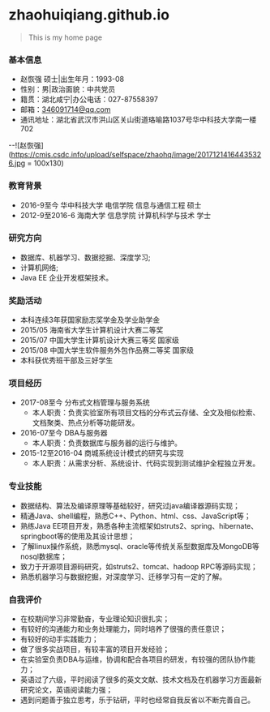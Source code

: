 # zhaohuiqiang.github.io

>This is my home page


### 基本信息
* 赵恢强  硕士|出生年月：1993-08	 
* 性别：男|政治面貌：中共党员						  
* 籍贯：湖北咸宁|办公电话：027-87558397				
* 邮箱：346091714@qq.com
* 通讯地址：湖北省武汉市洪山区关山街道珞喻路1037号华中科技大学南一楼702

--![赵恢强](https://cmis.csdc.info/upload/selfspace/zhaohq/image/20171214164435326.jpg = 100x130)

### 教育背景
* 2016-9至今     华中科技大学 电信学院  信息与通信工程   硕士
* 2012-9至2016-6 海南大学    信息学院  计算机科学与技术  学士

### 研究方向
* 数据库、机器学习、数据挖掘、深度学习;
* 计算机网络;
* Java EE 企业开发框架技术。

### 奖励活动
* 本科连续3年获国家励志奖学金及学业助学金   
* 2015/05 海南省大学生计算机设计大赛二等奖 
* 2015/07 中国大学生计算机设计大赛三等奖 国家级 
* 2015/08 中国大学生软件服务外包作品赛二等奖 国家级        
* 本科获优秀班干部及三好学生

### 项目经历
* 2017-08至今 分布式文档管理与服务系统
	* 本人职责：负责实验室所有项目文档的分布式云存储、全文及相似检索、文档聚类、热点分析等功能研发。
* 2016-07至今 DBA与服务器
	* 本人职责：负责数据库与服务器的运行与维护。
* 2015-12至2016-04 商城系统设计模式的研究与实现
	* 本人职责：从需求分析、系统设计、代码实现到测试维护全程独立开发。

### 专业技能
* 数据结构、算法及编译原理等基础较好，研究过java编译器源码实现；
* 精通Java、shell编程，熟悉C++、Python、html、css、JavaScript等；
* 熟练Java EE项目开发，熟悉各种主流框架如struts2、spring、hibernate、springboot等的使用及其设计思想；
* 了解linux操作系统，熟悉mysql、oracle等传统关系型数据库及MongoDB等nosql数据库；
* 致力于开源项目源码研究，如struts2、tomcat、hadoop RPC等源码实现；
* 熟悉机器学习与数据挖掘，对深度学习、迁移学习有一定的了解。


### 自我评价
* 在校期间学习非常勤奋，专业理论知识很扎实；
* 有较好的沟通能力和业务处理能力，同时培养了很强的责任意识；
* 有较好的动手实践能力；
* 做了很多实战项目，有较丰富的项目开发经验；
* 在实验室负责DBA与运维，协调和配合各项目的研发，有较强的团队协作能力；
* 英语过了六级，平时阅读了很多的英文文献、技术文档及在机器学习方面最新研究论文，英语阅读能力强；
* 遇到问题善于独立思考，乐于钻研，平时也经常自我反省以不断完善自己。
